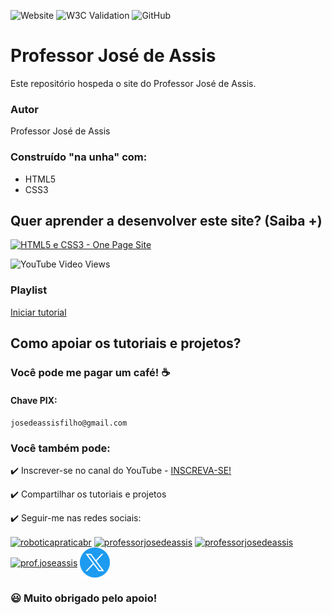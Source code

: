 ![Website](https://img.shields.io/website?url=https%3A%2F%2Fjoseassis.com.br%2F)
![W3C Validation](https://img.shields.io/w3c-validation/html?targetUrl=https%3A%2F%2Fjoseassis.com.br%2F)
![GitHub](https://img.shields.io/github/license/professorjosedeassis/joseassis)
# Professor José de Assis
Este repositório hospeda o site do Professor José de Assis.
### Autor
Professor José de Assis
### Construído "na unha" com:
* HTML5
* CSS3
## Quer aprender a desenvolver este site? (Saiba +)
[![HTML5 e CSS3 - One Page Site](https://img.youtube.com/vi/bS720dGvAn8/0.jpg)](https://youtu.be/bS720dGvAn8 "Assistir no YouTube")

![YouTube Video Views](https://img.shields.io/youtube/views/bS720dGvAn8?style=social)
### Playlist
[Iniciar tutorial](https://www.youtube.com/playlist?list=PLbEOwbQR9lqySIIlPJ-Qwo4f4HSuXVeWk)
## Como apoiar os tutoriais e projetos?
### Você pode me pagar um café! ☕

#### Chave PIX:
` josedeassisfilho@gmail.com `
### Você também pode:
:heavy_check_mark: Inscrever-se no canal do YouTube - [INSCREVA-SE!](https://www.youtube.com/c/RoboticapraticaBr/?sub_confirmation=1)

:heavy_check_mark: Compartilhar os tutoriais e projetos

:heavy_check_mark: Seguir-me nas redes sociais:
<p align="left">
<a href="https://www.youtube.com/c/roboticapraticabr" target="blank"><img align="center" src="https://github.com/professorjosedeassis/joseassis/blob/main/img/youtube.png" alt="roboticapraticabr" height="48" width="48" /></a>
<a href="https://linkedin.com/in/professorjosedeassis" target="blank"><img align="center" src="https://github.com/professorjosedeassis/joseassis/blob/main/img/linkedin.png" alt="professorjosedeassis" height="48" width="48" /></a>
<a href="https://fb.com/professorjosedeassis" target="blank"><img align="center" src="https://github.com/professorjosedeassis/joseassis/blob/main/img/facebook.png" alt="professorjosedeassis" height="48" width="48" /></a>
<a href="https://instagram.com/prof.joseassis" target="blank"><img align="center" src="https://github.com/professorjosedeassis/joseassis/blob/main/img/instagram.png" alt="prof.joseassis" height="48" width="48" /></a>
<a href="https://twitter.com/joseassis" target="blank"><img align="center" src="https://github.com/professorjosedeassis/joseassis/blob/main/img/twitter.png" alt="joseassis" height="48" width="48" /></a>
</p>

### :smiley: Muito obrigado pelo apoio!
